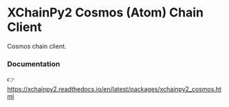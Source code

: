 # XChainPy2 Cosmos (Atom) Chain Client

Cosmos chain client.

### Documentation

👉 https://xchainpy2.readthedocs.io/en/latest/packages/xchainpy2_cosmos.html
